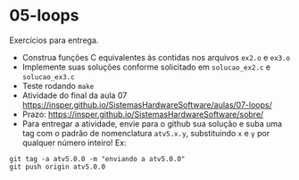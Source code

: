 # 05-loops

Exercícios para entrega.

- Construa funções C equivalentes às contidas nos arquivos `ex2.o` e `ex3.o`
- Implemente suas soluções conforme solicitado em `solucao_ex2.c` e `solucao_ex3.c`
- Teste rodando `make`
- Atividade do final da aula 07 https://insper.github.io/SistemasHardwareSoftware/aulas/07-loops/
- Prazo: https://insper.github.io/SistemasHardwareSoftware/sobre/
- Para entregar a atividade, envie para o github sua solução e suba uma tag com o padrão de nomenclatura `atv5.x.y`, substituindo `x` e `y` por qualquer número inteiro! Ex:

```
git tag -a atv5.0.0 -m "enviando a atv5.0.0"
git push origin atv5.0.0
```